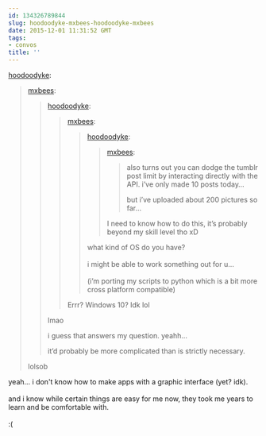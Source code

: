 ```yaml
---
id: 134326789844
slug: hoodoodyke-mxbees-hoodoodyke-mxbees
date: 2015-12-01 11:31:52 GMT
tags:
- convos
title: ''
---
```

<p><a class="tumblr_blog" href="http://hoodoodyke.tumblr.com/post/134313399199">hoodoodyke</a>:</p>
<blockquote>
<p><a class="tumblr_blog" href="http://mxbees.tumblr.com/post/134286340444">mxbees</a>:</p>
<blockquote>
<p><a class="tumblr_blog" href="http://hoodoodyke.tumblr.com/post/134279345034">hoodoodyke</a>:</p>
<blockquote>
<p><a class="tumblr_blog" href="http://mxbees.tumblr.com/post/134262373904">mxbees</a>:</p>
<blockquote>
<p><a class="tumblr_blog" href="http://hoodoodyke.tumblr.com/post/134250648704">hoodoodyke</a>:</p>
<blockquote>
<p><a class="tumblr_blog" href="http://mxbees.tumblr.com/post/134238238449">mxbees</a>:</p>
<blockquote>
<p>also turns out you can dodge the tumblr post limit by interacting directly with the API. i’ve only made 10 posts today…</p>

<p>but i’ve uploaded about 200 pictures so far…</p>
</blockquote>
<p>I need to know how to do this, it’s probably beyond my skill level tho xD</p>
</blockquote>
<p>what kind of OS do you have? <br><br>i might be able to work something out for u… <br><br>(i’m porting my scripts to python which is a bit more cross platform compatible)</p>
</blockquote>
<p>Errr? Windows 10? Idk lol</p>
</blockquote>
<p>lmao</p>

<p>i guess that answers my question. yeahh…</p>

<p>it’d probably be more complicated than is strictly necessary.</p>
</blockquote>
<p>lolsob</p>
</blockquote>

<p>yeah... i don't know how to make apps with a graphic interface (yet? idk).<br/><br/>and i know while certain things are easy for me now, they took me years to learn and be comfortable with.<br/><br/>:(</p>